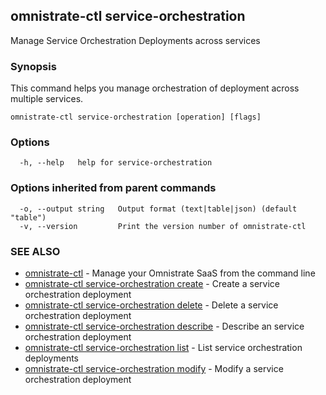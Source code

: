 ## omnistrate-ctl service-orchestration

Manage Service Orchestration Deployments across services

### Synopsis

This command helps you manage orchestration of deployment across multiple services.

```
omnistrate-ctl service-orchestration [operation] [flags]
```

### Options

```
  -h, --help   help for service-orchestration
```

### Options inherited from parent commands

```
  -o, --output string   Output format (text|table|json) (default "table")
  -v, --version         Print the version number of omnistrate-ctl
```

### SEE ALSO

- [omnistrate-ctl](omnistrate-ctl.md) - Manage your Omnistrate SaaS from the command line
- [omnistrate-ctl service-orchestration create](omnistrate-ctl_service-orchestration_create.md) - Create a service orchestration deployment
- [omnistrate-ctl service-orchestration delete](omnistrate-ctl_service-orchestration_delete.md) - Delete a service orchestration deployment
- [omnistrate-ctl service-orchestration describe](omnistrate-ctl_service-orchestration_describe.md) - Describe an service orchestration deployment
- [omnistrate-ctl service-orchestration list](omnistrate-ctl_service-orchestration_list.md) - List service orchestration deployments
- [omnistrate-ctl service-orchestration modify](omnistrate-ctl_service-orchestration_modify.md) - Modify a service orchestration deployment
